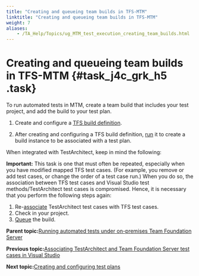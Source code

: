 ```yaml
--- 
title: "Creating and queueing team builds in TFS-MTM"
linktitle: "Creating and queueing team builds in TFS-MTM"
weight: 7
aliases: 
    - /TA_Help/Topics/ug_MTM_test_execution_creating_team_builds.html
---
```

# Creating and queueing team builds in TFS-MTM {#task_j4c_grk_h5 .task}

To run automated tests in MTM, create a team build that includes your test project, and add the build to your test plan.

1.  Create and configure a [TFS build definition](ug_MTM_build_definition.html).

2.  After creating and configuring a TFS build definition, [run](MTM_queue_XAML_build.html) it to create a build instance to be associated with a test plan.


When integrated with TestArchitect, keep in mind the following:

**Important:** This task is one that must often be repeated, especially when you have modified mapped TFS test cases. \(For example, you remove or add test cases, or change the order of a test case run.\) When you do so, the association between TFS test cases and Visual Studio test methods/TestArchitect test cases is compromised. Hence, it is necessary that you perform the following steps again:

1.  Re-[associate](ug_MTM_associate.html) TestArchitect test cases with TFS test cases.
2.  Check in your project.
3.  [Queue](ug_MTM_queue_build.html) the build.

**Parent topic:**[Running automated tests under on-premises Team Foundation Server](../../TA_Help/Topics/ug_MTM_test_execution.html)

**Previous topic:**[Associating TestArchitect and Team Foundation Server test cases in Visual Studio](../../TA_Help/Topics/ug_MTM_associate.html)

**Next topic:**[Creating and configuring test plans](../../TA_Help/Topics/ug_MTM_test_execution_configuring_test_plans.html)

